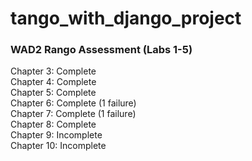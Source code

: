 # tango_with_django_project
### WAD2 Rango Assessment (Labs 1-5)

Chapter 3: Complete  
Chapter 4: Complete  
Chapter 5: Complete  
Chapter 6: Complete (1 failure)  
Chapter 7: Complete (1 failure)  
Chapter 8: Complete  
Chapter 9: Incomplete  
Chapter 10: Incomplete
